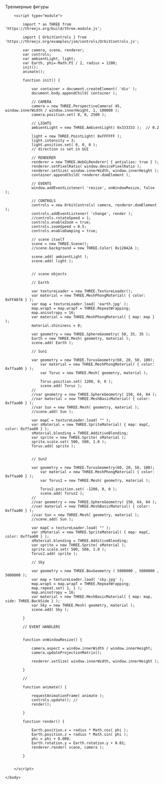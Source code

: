 <html lang="en">
	<head>
		<title>three.js webgl - Вращение </title>
		<meta charset="utf-8">
		<meta name="viewport" content="width=device-width, user-scalable=no, minimum-scale=1.0, maximum-scale=1.0">
		<link type="text/css" rel="stylesheet" href="https://threejs.org/examples/main.css">
	</head>
	<body>
		<div id="info">
			Трехмерные фигуры
		</div>

		<script type="module">

			import * as THREE from 'https://threejs.org/build/three.module.js';

			import { OrbitControls } from 'https://threejs.org/examples/jsm/controls/OrbitControls.js';

			var camera, scene, renderer;
			var controls;
			var ambientLight, light;
			var Earth, phi=-Math.PI / 2, radius = 1200;
			init();
			animate();

			function init() {

				var container = document.createElement( 'div' );
				document.body.appendChild( container );

				// CAMERA
				camera = new THREE.PerspectiveCamera( 45, window.innerWidth / window.innerHeight, 1, 100000 );
				camera.position.set( 0, 0, 2500 );

				// LIGHTS
				ambientLight = new THREE.AmbientLight( 0x333333 );	// 0.2

				light = new THREE.PointLight( 0xFFFFFF );
				light.intensity = 3;
				light.position.set( 0, 0, 0 );
				// direction is set in GUI

				// RENDERER
				renderer = new THREE.WebGLRenderer( { antialias: true } );
				renderer.setPixelRatio( window.devicePixelRatio );
				renderer.setSize( window.innerWidth, window.innerHeight );
				container.appendChild( renderer.domElement );

				// EVENTS
				window.addEventListener( 'resize', onWindowResize, false );

				// CONTROLS
				controls = new OrbitControls( camera, renderer.domElement );
				controls.addEventListener( 'change', render );
				//controls.rotateSpeed = 1; 
				controls.enableZoom = true;  
				controls.zoomSpeed = 0.5; 			
				controls.enableDamping = true;

				// scene itself
				scene = new THREE.Scene();
				//scene.background = new THREE.Color( 0x120A2A );

				scene.add( ambientLight );
				scene.add( light );
			

				// scene objects
			
				// Earth
				
				var textureLoader = new THREE.TextureLoader();
				var material = new THREE.MeshPhongMaterial( { color: 0xFFA07A } );
				var map = textureLoader.load( 'earth.jpg' );
				map.wrapS = map.wrapT = THREE.RepeatWrapping;
				map.anisotropy = 16;
				var material = new THREE.MeshPhongMaterial( { map: map } );
				material.shininess = 0;
				
				var geometry = new THREE.SphereGeometry( 50, 35, 35 );
				Earth = new THREE.Mesh( geometry, material );
				scene.add( Earth );	
				
				// Sun1
				
				var geometry = new THREE.TorusGeometry(60, 20, 50, 100); 
					var material = new THREE.MeshPhongMaterial( { color: 0xffaa00 } );
					var Torus = new THREE.Mesh( geometry, material );
					
					Torus.position.set( 1200, 0, 0 );
					scene.add( Torus );	
				//
				//var geometry = new THREE.SphereGeometry( 150, 64, 64 );	
				//var material = new THREE.MeshBasicMaterial( { color: 0xffaa00 } );				
				//var Sun = new THREE.Mesh( geometry, material );
				//scene.add( Sun );

				var mapC = textureLoader.load( "" );
				var sMaterial = new THREE.SpriteMaterial( { map: mapC, color: 0xffaa00 } );
				sMaterial.blending = THREE.AdditiveBlending;	
				var sprite = new THREE.Sprite( sMaterial );
				sprite.scale.set( 500, 500, 1.0 );
				Torus.add( sprite ); 
				
				
				// Sun2
				
				var geometry = new THREE.TorusGeometry(60, 20, 50, 100); 
					var material = new THREE.MeshPhongMaterial( { color: 0xffaa00 } );
					var Torus2 = new THREE.Mesh( geometry, material );
					
					Torus2.position.set( -1200, 0, 0 );
					scene.add( Torus2 );	
				//
				//var geometry = new THREE.SphereGeometry( 150, 64, 64 );	
				//var material = new THREE.MeshBasicMaterial( { color: 0xffaa00 } );				
				//var Sun = new THREE.Mesh( geometry, material );
				//scene.add( Sun );

				var mapC = textureLoader.load( "" );
				var sMaterial = new THREE.SpriteMaterial( { map: mapC, color: 0xffaa00 } );
				sMaterial.blending = THREE.AdditiveBlending;	
				var sprite = new THREE.Sprite( sMaterial );
				sprite.scale.set( 500, 500, 1.0 );
				Torus2.add( sprite ); 

				// Sky
				
				var geometry = new THREE.BoxGeometry ( 5000000 , 5000000 , 5000000 );
				var map = textureLoader.load( 'sky.jpg' );
				map.wrapS = map.wrapT = THREE.RepeatWrapping;
				map.repeat.set( 1, 1 );
				map.anisotropy = 16;
				var material = new THREE.MeshBasicMaterial( { map: map, side: THREE.BackSide } );		
				var Sky = new THREE.Mesh( geometry, material );				
				scene.add( Sky );

			}

			// EVENT HANDLERS


			function onWindowResize() {

				camera.aspect = window.innerWidth / window.innerHeight;
				camera.updateProjectionMatrix();

				renderer.setSize( window.innerWidth, window.innerHeight );

			}

			//

			function animate() {

				requestAnimationFrame( animate );
				controls.update(); //
				render();

			}

			function render() {

				Earth.position.x = radius * Math.cos( phi );  
				Earth.position.z = radius * Math.sin( phi ); 
				phi = phi + 0.008;
				Earth.rotation.y = Earth.rotation.y + 0.01;
				renderer.render( scene, camera );

			}			


		</script>

	</body>
</html>
